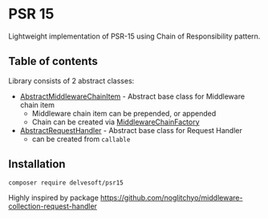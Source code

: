 # PSR 15
Lightweight implementation of PSR-15 using Chain of Responsibility pattern.

## Table of contents
Library consists of 2 abstract classes:
* [AbstractMiddlewareChainItem](https://github.com/mbadal/psr15/blob/master/src/Psr15/Middleware/AbstractMiddlewareChainItem.php) - Abstract base class for Middleware chain item
    * Middleware chain item can be prepended, or appended
    * Chain can be created via [MiddlewareChainFactory](https://github.com/mbadal/psr15/blob/master/src/Psr15/Middleware/Factory/MiddlewareChainFactory.php)
* [AbstractRequestHandler](https://github.com/mbadal/psr15/blob/master/src/Psr15/RequestHandler/AbstractRequestHandler.php) - Abstract base class for Request Handler
    * can be created from `callable`

## Installation
```
composer require delvesoft/psr15
```

Highly inspired by package https://github.com/noglitchyo/middleware-collection-request-handler
